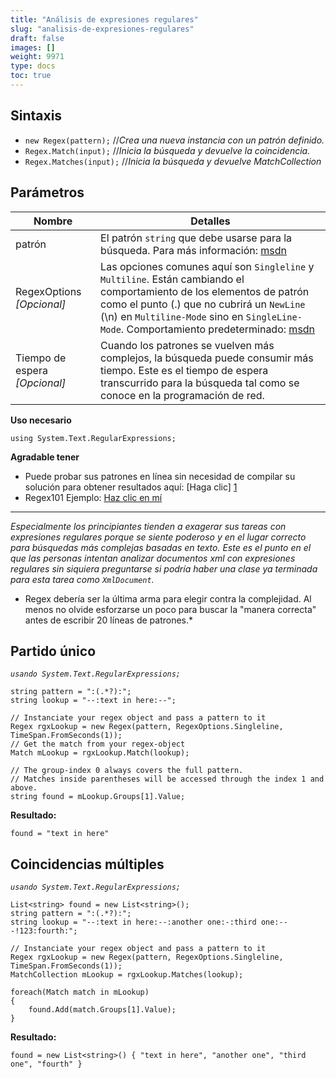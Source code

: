 ```yaml
---
title: "Análisis de expresiones regulares"
slug: "analisis-de-expresiones-regulares"
draft: false
images: []
weight: 9971
type: docs
toc: true
---
```


## Sintaxis
- `new Regex(pattern);` //*Crea una nueva instancia con un patrón definido.*
- `Regex.Match(input);` //*Inicia la búsqueda y devuelve la coincidencia.*
- `Regex.Matches(input);` //*Inicia la búsqueda y devuelve MatchCollection*


## Parámetros
| Nombre | Detalles|
| ------ | ------ |
| patrón | El patrón `string` que debe usarse para la búsqueda. Para más información: [msdn][1]|
| RegexOptions *[Opcional]* | Las opciones comunes aquí son `Singleline` y `Multiline`. Están cambiando el comportamiento de los elementos de patrón como el punto (.) que no cubrirá un `NewLine` (\n) en `Multiline-Mode` sino en `SingleLine-Mode`. Comportamiento predeterminado: [msdn][2] |
| Tiempo de espera *[Opcional]* | Cuando los patrones se vuelven más complejos, la búsqueda puede consumir más tiempo. Este es el tiempo de espera transcurrido para la búsqueda tal como se conoce en la programación de red.|


[1]: https://msdn.microsoft.com/en-us/library/ae5bf541(v=vs.90).aspx
[2]: https://msdn.microsoft.com/en-US/library/yd1hzczs(v=vs.110).aspx#Default

**Uso necesario**

    using System.Text.RegularExpressions;

**Agradable tener**

- Puede probar sus patrones en línea sin necesidad de compilar su solución para obtener resultados aquí: [Haga clic] [1]
- Regex101 Ejemplo: [Haz clic en mí][2]

_________

*Especialmente los principiantes tienden a exagerar sus tareas con expresiones regulares porque se siente poderoso y en el lugar correcto para búsquedas más complejas basadas en texto. Este es el punto en el que las personas intentan analizar documentos xml con expresiones regulares sin siquiera preguntarse si podría haber una clase ya terminada para esta tarea como `XmlDocument`.*

* Regex debería ser la última arma para elegir contra la complejidad. Al menos no olvide esforzarse un poco para buscar la "manera correcta" antes de escribir 20 líneas de patrones.*


[1]: https://regex101.com/
[2]: https://regex101.com/r/cG9lP5/1


## Partido único
*`usando System.Text.RegularExpressions;`*

    string pattern = ":(.*?):";
    string lookup = "--:text in here:--";
    
    // Instanciate your regex object and pass a pattern to it
    Regex rgxLookup = new Regex(pattern, RegexOptions.Singleline, TimeSpan.FromSeconds(1));
    // Get the match from your regex-object
    Match mLookup = rgxLookup.Match(lookup);
    
    // The group-index 0 always covers the full pattern.
    // Matches inside parentheses will be accessed through the index 1 and above.
    string found = mLookup.Groups[1].Value;

**Resultado:**

    found = "text in here"

## Coincidencias múltiples
*`usando System.Text.RegularExpressions;`*

    List<string> found = new List<string>();
    string pattern = ":(.*?):";
    string lookup = "--:text in here:--:another one:-:third one:---!123:fourth:";
    
    // Instanciate your regex object and pass a pattern to it
    Regex rgxLookup = new Regex(pattern, RegexOptions.Singleline, TimeSpan.FromSeconds(1));
    MatchCollection mLookup = rgxLookup.Matches(lookup);
    
    foreach(Match match in mLookup)
    {
        found.Add(match.Groups[1].Value);
    }

**Resultado:**

    found = new List<string>() { "text in here", "another one", "third one", "fourth" }

